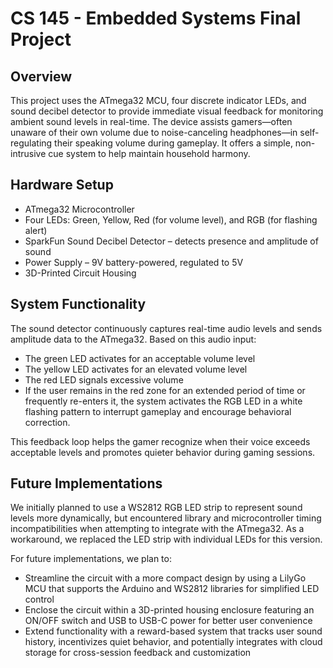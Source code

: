 # CS 145 - Embedded Systems Final Project

## Overview

This project uses the ATmega32 MCU, four discrete indicator LEDs, and sound decibel detector to provide immediate visual feedback for monitoring ambient sound levels in real-time. The device assists gamers—often unaware of their own volume due to noise-canceling headphones—in self-regulating their speaking volume during gameplay. It offers a simple, non-intrusive cue system to help maintain household harmony.

## Hardware Setup

- ATmega32 Microcontroller
- Four LEDs: Green, Yellow, Red (for volume level), and RGB (for flashing alert)
- SparkFun Sound Decibel Detector – detects presence and amplitude of sound
- Power Supply – 9V battery-powered, regulated to 5V
- 3D-Printed Circuit Housing

## System Functionality

The sound detector continuously captures real-time audio levels and sends amplitude data to the ATmega32. Based on this audio input:

- The green LED activates for an acceptable volume level
- The yellow LED activates for an elevated volume level
- The red LED signals excessive volume
- If the user remains in the red zone for an extended period of time or frequently re-enters it, the system activates the RGB LED in a white flashing pattern to interrupt gameplay and encourage behavioral correction.

This feedback loop helps the gamer recognize when their voice exceeds acceptable levels and promotes quieter behavior during gaming sessions. 

## Future Implementations

We initially planned to use a WS2812 RGB LED strip to represent sound levels more dynamically, but encountered library and microcontroller timing incompatibilities when attempting to integrate with the ATmega32. As a workaround, we replaced the LED strip with individual LEDs for this version.

For future implementations, we plan to:

- Streamline the circuit with a more compact design by using a LilyGo MCU that supports the Arduino and WS2812 libraries for simplified LED control
- Enclose the circuit within a 3D-printed housing enclosure featuring an ON/OFF switch and USB to USB-C power for better user convenience
- Extend functionality with a reward-based system that tracks user sound history, incentivizes quiet behavior, and potentially integrates with cloud storage for cross-session feedback and customization
